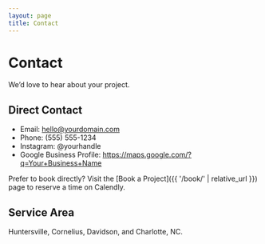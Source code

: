 ```yaml
---
layout: page
title: Contact
---
```

# Contact

We’d love to hear about your project.

## Direct Contact
- Email: hello@yourdomain.com
- Phone: (555) 555-1234
- Instagram: @yourhandle
- Google Business Profile: https://maps.google.com/?q=Your+Business+Name

Prefer to book directly? Visit the [Book a Project]({{ '/book/' | relative_url }}) page to reserve a time on Calendly.

## Service Area
Huntersville, Cornelius, Davidson, and Charlotte, NC.
